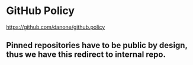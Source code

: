 # GitHub Policy
https://github.com/danone/github.policy

## Pinned repositories have to be public by design, thus we have this redirect to internal repo.
